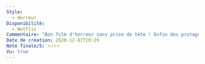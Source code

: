 ```yaml
---
Style:
  - Horreur
Disponibilité:
  - Netflix
Commentaire: "Bon film d'horreur sans prise de tête ! Enfin des protagonistes intelligents! Un fantome dans la maison? On déménage. Merci ! "
Date de création: 2020-12-07T20:29
Note finale/5: ⭐⭐⭐⭐
Vu: true
---
```

